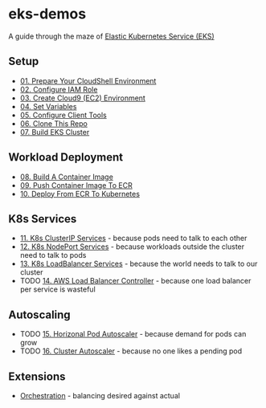 # eks-demos
A guide through the maze of [Elastic Kubernetes Service (EKS)](https://aws.amazon.com/eks)

## Setup
* [01. Prepare Your CloudShell Environment](doc/01-cloudshell/README.md)
* [02. Configure IAM Role](doc/02-iam-role/README.md)
* [03. Create Cloud9 (EC2) Environment](doc/03-cloud9/README.md)
* [04. Set Variables](doc/04-set-variables/README.md)
* [05. Configure Client Tools](doc/05-client-tools/README.md)
* [06. Clone This Repo](doc/06-clone-repo/README.md)
* [07. Build EKS Cluster](doc/07-build-cluster/README.md)

## Workload Deployment
* [08. Build A Container Image](doc/08-build-container-image/README.md)
* [09. Push Container Image To ECR](doc/09-push-to-ecr/README.md)
* [10. Deploy From ECR To Kubernetes](doc/10-deploy-to-k8s/README.md)

## K8s Services
* [11. K8s ClusterIP Services](doc/11-clusterip-services/README.md) - because pods need to talk to each other
* [12. K8s NodePort Services](doc/12-nodeport-services/README.md) - because workloads outside the cluster need to talk to pods
* [13. K8s LoadBalancer Services](doc/13-loadbalancer-services/README.md) - because the world needs to talk to our cluster
* TODO [14. AWS Load Balancer Controller](doc/14-aws-loadbalancer-controller/README.md) - because one load balancer per service is wasteful

## Autoscaling
* TODO [15. Horizonal Pod Autoscaler](doc/15-hpa/README.md) - because demand for pods can grow
* TODO [16. Cluster Autoscaler](doc/16-ca/README.md) - because no one likes a pending pod

## Extensions
* [Orchestration](doc/orchestration/README.md) - balancing desired against actual
